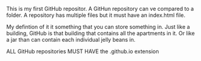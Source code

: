 This is my first GitHub repositor.  A GitHun repository can ve compared to a folder. A repository has multiple files but it must have an index.html file. 

My defintion of it it something that you can store something in. Just like a building, GitHub is that building that contains all the apartments in it. Or like a jar than can contain each individual jelly beans in. 

ALL GitHub repositories MUST HAVE the .github.io extension
